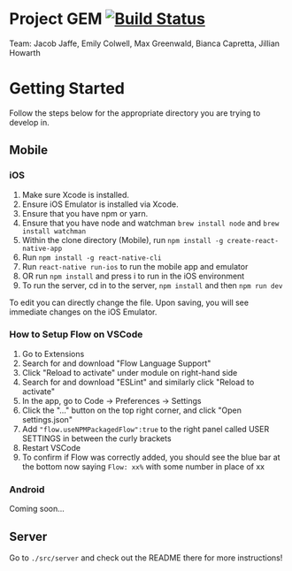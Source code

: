 # Project GEM [![Build Status](https://travis-ci.com/mgreenw/ProjectGEM.svg?token=Gqw9uK7j5g8prgyHD4xx&branch=master)](https://travis-ci.com/mgreenw/ProjectGEM)
Team: Jacob Jaffe, Emily Colwell, Max Greenwald, Bianca Capretta, Jillian Howarth

# Getting Started
Follow the steps below for the appropriate directory you are trying to develop in.

## Mobile

### iOS
1. Make sure Xcode is installed.
2. Ensure iOS Emulator is installed via Xcode.
3. Ensure that you have npm or yarn.
4. Ensure that you have node and watchman `brew install node` and `brew install watchman`
5. Within the clone directory (Mobile), run `npm install -g create-react-native-app`
6. Run `npm install -g react-native-cli`
7. Run `react-native run-ios` to run the mobile app and emulator
8. OR run `npm install` and press i to run in the iOS environment
9. To run the server, cd in to the server, `npm install` and then `npm run dev`

To edit you can directly change the file. Upon saving, you will see immediate changes on the iOS Emulator.

### How to Setup Flow on VSCode
1. Go to Extensions
2. Search for and download "Flow Language Support"
3. Click "Reload to activate" under module on right-hand side
4. Search for and download "ESLint" and similarly click "Reload to activate"
5. In the app, go to Code -> Preferences -> Settings
6. Click the "..." button on the top right corner, and click "Open settings.json"
7. Add `"flow.useNPMPackagedFlow":true` to the right panel called USER SETTINGS in between the curly brackets
8. Restart VSCode
9. To confirm if Flow was correctly added, you should see the blue bar at the bottom now saying `Flow: xx%` with some number in place of xx

### Android
Coming soon...

## Server
Go to `./src/server` and check out the README there for more instructions!
